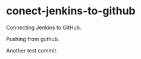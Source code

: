 # conect-jenkins-to-github

Connecting Jenkins to GitHub.

Pushing from guthub.

Another test commit.
